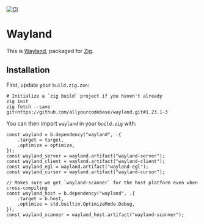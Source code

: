 [![CI](https://github.com/allyourcodebase/wayland/actions/workflows/ci.yaml/badge.svg)](https://github.com/allyourcodebase/wayland/actions)

# Wayland

This is [Wayland](https://gitlab.freedesktop.org/wayland/wayland), packaged for [Zig](https://ziglang.org/).

## Installation

First, update your `build.zig.zon`:

```
# Initialize a `zig build` project if you haven't already
zig init
zig fetch --save git+https://github.com/allyourcodebase/wayland.git#1.23.1-3
```

You can then import `wayland` in your `build.zig` with:

```zig
const wayland = b.dependency("wayland", .{
    .target = target,
    .optimize = optimize,
});
const wayland_server = wayland.artifact("wayland-server");
const wayland_client = wayland.artifact("wayland-client");
const wayland_egl = wayland.artifact("wayland-egl");
const wayland_cursor = wayland.artifact("wayland-cursor");

// Makes sure we get `wayland-scanner` for the host platform even when cross-compiling
const wayland_host = b.dependency("wayland", .{
    .target = b.host,
    .optimize = std.builtin.OptimizeMode.Debug,
});
const wayland_scanner = wayland_host.artifact("wayland-scanner");
```
